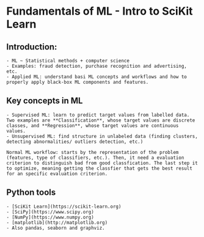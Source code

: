 # Fundamentals of ML - Intro to SciKit Learn

## Introduction:

	- ML ~ Statistical methods + computer science
	- Examples: fraud detection, purchase recognition and advertising, etc.
	- Applied ML: understand basi ML concepts and workflows and how to properly apply black-box ML components and features.

## Key concepts in ML

	- Supervised ML: learn to predict target values from labelled data. Two examples are **Classification**, whose target values are discrete classes, and **Regression**, whose target values are continuous values.
	- Unsupervised ML: find structure in unlabeled data (finding clusters, detecting abnormalities/ outliers detection, etc.)

	Normal ML workflow: starts by the representation of the problem (features, type of classifiers, etc.). Then, it need a evaluation criterion to distinguish bad from good classfication. The last step it to optimize, meaning getting the classfier that gets the best result for an specific evaluation criterion.

## Python tools

	- [SciKit Learn](https://scikit-learn.org)
	- [SciPy](https://www.scipy.org)
	- [NumPy](https://www.numpy.org)
	- [matplotlib](http://matplotlib.org)
	- Also pandas, seaborn and graphviz. 




